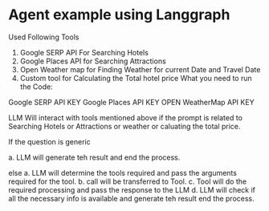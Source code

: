 Agent example using Langgraph
==============================

Used Following Tools
  1) Google SERP API For Searching Hotels
  2) Google Places API for Searching Attractions
  3) Open Weather map for Finding Weather for current Date and Travel Date
  4) Custom tool for Calculating the Total hotel price
What you need to run the Code:

Google SERP API KEY
Google Places API KEY
OPEN WeatherMap API KEY



LLM Will interact with tools mentioned above if the prompt is related to Searching Hotels or Attractions or weather or caluating the total price.

If the question is generic

  a.  LLM will generate teh result and end the process.

else
  a. LLM will determine the tools required and pass the arguments required for the tool.
  b. call will be transferred to Tool. 
  c. Tool will do the required processing and pass the response to the LLM
  d. LLM will check if all the necessary info is available and generate teh result end the process.
